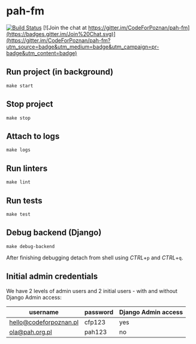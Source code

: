 # pah-fm

[![Build Status](https://travis-ci.com/CodeForPoznan/pah-fm.svg?branch=master)](https://travis-ci.com/CodeForPoznan/pah-fm)
[![Join the chat at https://gitter.im/CodeForPoznan/pah-fm](https://badges.gitter.im/Join%20Chat.svg)](https://gitter.im/CodeForPoznan/pah-fm?utm_source=badge&utm_medium=badge&utm_campaign=pr-badge&utm_content=badge)


## Run project (in background)

```
make start
```

## Stop project
```
make stop
```

## Attach to logs
```
make logs
```

## Run linters
```
make lint
```

## Run tests
```
make test
```

## Debug backend (Django)
```
make debug-backend
```
After finishing debugging detach from shell using *CTRL*+`p` and *CTRL*+`q`.

## Initial admin credentials
We have 2 levels of admin users and 2 initial users - with and without Django Admin access:

username               | password | Django Admin access
---------------------- | -------- | -------------------
hello@codeforpoznan.pl | cfp123   | yes
ola@pah.org.pl         | pah123   | no
